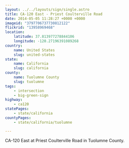 ```yaml
---
layout: ../../layouts/sign/single.astro
title: CA-120 East - Priest Coulterville Road
date: 2014-05-05 11:28:27 +0000 +0000
imageid: "3797706737730812122"
flickrid: "13958969468"
location:
    latitude: 37.813977278844106
    longitude: -120.27196391089268
country:
    name: United States
    slug: united-states
state:
    name: California
    slug: california
county:
    name: Tuolumne County
    slug: tuolumne
tags:
    - intersection
    - big-green-sign
highway:
    - ca120
statePages:
    - state/california
countyPages:
    - state/california/tuolumne

---
```

CA-120 East at Priest Coulterville Road in Tuolumne County.